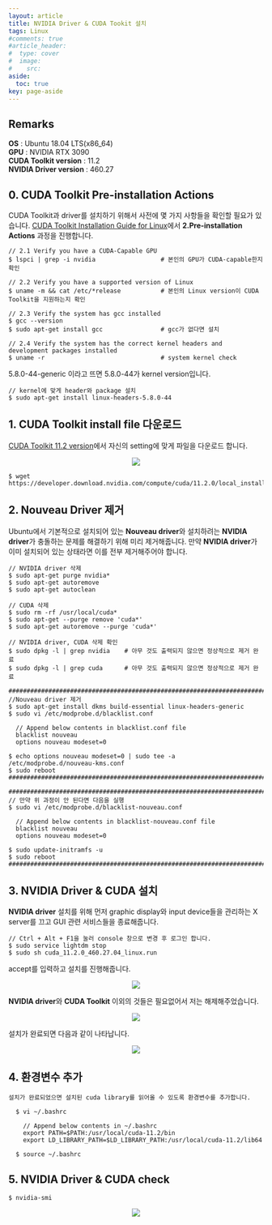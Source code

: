 ```yaml
---
layout: article
title: NVIDIA Driver & CUDA Tookit 설치
tags: Linux
#comments: true
#article_header:
#  type: cover
#  image:
#    src:
aside:
  toc: true
key: page-aside
---
```


## Remarks

  **OS** : Ubuntu 18.04 LTS(x86_64)  
  **GPU** : NVIDIA RTX 3090  
  **CUDA Toolkit version** : 11.2  
  **NVIDIA Driver version** : 460.27  


## 0. CUDA Toolkit Pre-installation Actions

  CUDA Toolkit과 driver를 설치하기 위해서 사전에 몇 가지 사항들을 확인할 필요가 있습니다. [CUDA Toolkit Installation Guide for Linux](https://docs.nvidia.com/cuda/cuda-installation-guide-linux/index.html)에서 **2.Pre-installation Actions** 과정을 진행합니다.

    // 2.1 Verify you have a CUDA-Capable GPU
    $ lspci | grep -i nvidia                  # 본인의 GPU가 CUDA-capable한지 확인

    // 2.2 Verify you have a supported version of Linux
    $ uname -m && cat /etc/*release           # 본인의 Linux version이 CUDA Toolkit을 지원하는지 확인

    // 2.3 Verify the system has gcc installed
    $ gcc --version
    $ sudo apt-get install gcc                # gcc가 없다면 설치

    // 2.4 Verify the system has the correct kernel headers and development packages installed
    $ uname -r                                # system kernel check

  5.8.0-44-generic 이라고 뜨면 5.8.0-44가 kernel version입니다.

    // kernel에 맞게 header와 package 설치
    $ sudo apt-get install linux-headers-5.8.0-44


## 1. CUDA Toolkit install file 다운로드

  [CUDA Toolkit 11.2 version](https://developer.nvidia.com/cuda-11.2.0-download-archive)에서 자신의 setting에 맞게 파일을 다운로드 합니다.

<p align="center"><img src="https://github.com/LoteeYoon/LoteeYoon.github.io/blob/master/CUDA_Toolkit.JPG?raw=true"></p>

    $ wget https://developer.download.nvidia.com/compute/cuda/11.2.0/local_installers/cuda_11.2.0_460.27.04_linux.run

## 2. Nouveau Driver 제거

  Ubuntu에서 기본적으로 설치되어 있는 **Nouveau driver**와 설치하려는 **NVIDIA driver**가 충돌하는 문제를 해결하기 위해 미리 제거해줍니다. 만약 **NVIDIA driver**가 이미 설치되어 있는 상태라면 이를 전부 제거해주어야 합니다.

    // NVIDIA driver 삭제
    $ sudo apt-get purge nvidia*
    $ sudo apt-get autoremove
    $ sudo apt-get autoclean

    // CUDA 삭제
    $ sudo rm -rf /usr/local/cuda*
    $ sudo apt-get --purge remove 'cuda*'
    $ sudo apt-get autoremove --purge 'cuda*'

    // NVIDIA driver, CUDA 삭제 확인
    $ sudo dpkg -l | grep nvidia    # 아무 것도 출력되지 않으면 정상적으로 제거 완료
    $ sudo dpkg -l | grep cuda      # 아무 것도 출력되지 않으면 정상적으로 제거 완료

    #################################################################################
    //Nouveau driver 제거
    $ sudo apt-get install dkms build-essential linux-headers-generic
    $ sudo vi /etc/modprobe.d/blacklist.conf

      // Append below contents in blacklist.conf file
      blacklist nouveau
      options nouveau modeset=0

    $ echo options nouveau modeset=0 | sudo tee -a /etc/modprobe.d/nouveau-kms.conf
    $ sudo reboot
    #################################################################################

    #################################################################################
    // 만약 위 과정이 안 된다면 다음을 실행
    $ sudo vi /etc/modprobe.d/blacklist-nouveau.conf

      // Append below contents in blacklist-nouveau.conf file
      blacklist nouveau
      options nouveau modeset=0

    $ sudo update-initramfs -u
    $ sudo reboot
    #################################################################################


## 3. NVIDIA Driver & CUDA 설치

  **NVIDIA driver** 설치를 위해 먼저 graphic display와 input device들을 관리하는 X server를 끄고 GUI 관련 서비스들을 종료해줍니다.

    // Ctrl + Alt + F1을 눌러 console 창으로 변경 후 로그인 합니다.
    $ sudo service lightdm stop
    $ sudo sh cuda_11.2.0_460.27.04_linux.run

  accept를 입력하고 설치를 진행해줍니다.

<p align="center"><img src="https://github.com/LoteeYoon/LoteeYoon.github.io/blob/master/CUDA_Installer1.JPG?raw=true"></p>

  **NVIDIA driver**와 **CUDA Toolkit** 이외의 것들은 필요없어서 저는 해제해주었습니다.

<p align="center"><img src="https://github.com/LoteeYoon/LoteeYoon.github.io/blob/master/CUDA_Installer2.JPG?raw=true"></p>

  설치가 완료되면 다음과 같이 나타납니다.

<p align="center"><img src="https://github.com/LoteeYoon/LoteeYoon.github.io/blob/master/CUDA_Installer3.JPG?raw=true"></p>


## 4. 환경변수 추가

    설치가 완료되었으면 설치된 cuda library를 읽어올 수 있도록 환경변수를 추가합니다.

      $ vi ~/.bashrc

        // Append below contents in ~/.bashrc
        export PATH=$PATH:/usr/local/cuda-11.2/bin
        export LD_LIBRARY_PATH=$LD_LIBRARY_PATH:/usr/local/cuda-11.2/lib64

      $ source ~/.bashrc


## 5. NVIDIA Driver & CUDA check

    $ nvidia-smi

<p align="center"><img src="https://github.com/LoteeYoon/LoteeYoon.github.io/blob/master/NVIDIA_SMI.JPG?raw=true"></p>
